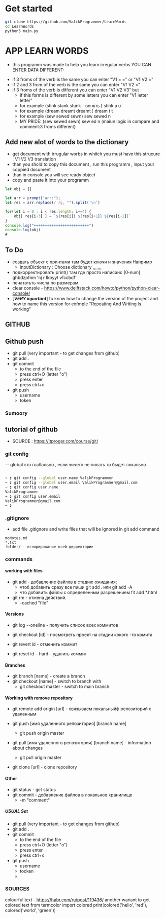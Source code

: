 # Get started
```bash
git clone https://github.com/ValikProgrammer/LearnWords
cd LearnWords
python3 main.py
```
# APP LEARN WORDS
- this programm was made to help you learn irregular verbs
YOU CAN ENTER DATA DIFFERENT:
+ if 3 froms of the verb is the same you can enter  "V1 = =" or "V1 V2 ="
+ if 2 and 3 from of the verb is the same you can enter  "V1 V2 ="
+ if 3 froms of the verb is different you can enter "V1 V2 V3" but
    + if this forms is different by some letters you can enter "V1 letter letter"
    + for example (stink stank stunk - вонять ) stink a u
    + for example (dream dreamt dreamt ) dream t t
    + for example (sew sewed sewn) sew sewed n
    + MY PRIDE: (sew sewed sewn) sew ed n (maiun logic in compare and comment:3 froms different)


## Add new alot of words to the dictionary 
+ get document with irrugular worbs in whitch you must have this strucure : V1 V2 V3 translation
+ than you shold to copy this document , run this programm , input your coppied document
+ than in console you will see ready object
+ copy and paste it into your programm

```javascript
let obj = {}

let arr = prompt("arr:");
let res = arr.replace(/ /g, "").split('\n')

for(let i = 0 ; i < res.length; i+=4) {
    obj[ res[i+3] ] = `${res[i]} ${res[i+1]} ${res[i+2]}`
}
console.log("+++++++++++++++++++++++++")
console.log(obj)
# 
```
## To Do
+ создать обьект с принтами там будет ключи и значения Напримр
	+ inputDictionary : Choose dictionary ,,,,,,,
+ подкорректировать print() там где просто написано [0-num] ghbdzpfnm 'nj r lkbyyt vfccbdf'
+ печататьть числа по размерам
+ clear console - https://www.delftstack.com/howto/python/python-clear-console/
+ [***VERY inportant***] to know how to change the version of the project and how to name this version for exfmple "Repeating And Writing Is working"

## GITHUB
## Github push

<!--+ git clone https://github.com/ValikProgrammer/LearnWords   -->
+ git pull (very important - to get changes from github)
+ git add . 
+ git commit
    + to the end of the file
    + press ctrl+O (letter "o")
    + press enter
    + press ctrl+x
+ git push
    + username
    + token

### Sumoory

## tutorial of github 
+ SOURCE : https://itproger.com/course/git/
### git config
-- global это глабально , если ничего не писать то быдет локально
```bash

~ ❯ git config --global user.name ValikProgrammer                                                                 17:09:54
~ ❯ git config --global user.email ValikProgrammer@gmail.com                                                      17:10:34
~ ❯ git config user.name                                                                                          17:11:04
ValikProgrammer
~ ❯ git config user.email                                                                                         17:11:15
ValikProgrammer@gmail.com
~ ❯     

```
### .gitignore
+ add file .gitignore and write files that will be ignored in git add command
```
moNotes.md
*.txt
folder/ - игнорирование всей дирректории
```


### commands
#### working with files
+ git add - добавление файлов в стадию ожидания;
    + чтоб добавить сразу все пиши git add . или git add -A
    + что добавить файлы с определенным разрешением fit add *.html
+ git rm - отмена действий.
    + -cached "file"

#### Versions
+ git log --oneline - получить список всех коммитов
+ git checkout [id] - посмотреть проект на стадии кокого -то комита

+ git revert id - отменить коммит
+ git reset id --hard - удалить коммит

#### Branches
+ git branch [name] - create a branch
+ git checkout [name] - switch to branch with 
    + git checkout master - switch to main branch

#### Working with remove repository
+ git remote add origin [url] - связываем локальныйф репозиторий с удаленным
+ git push [имя удаленного репозитория] [branch name]
    + git push origin master

+ git pull [имя удаленного репозитория] [branch name] - information about changes
    + git pull origin master

+  git clone [url] - clone repository
#### Other
+ git status - get status
+ git commit - добавление файлов в локальное хранилище
    + -m "comment"



##### USUAL Set

<!--+ git clone https://github.com/ValikProgrammer/LearnWords   -->
+ git pull (very important - to get changes from github)
+ git add . 
+ git commit
    + to the end of the file
    + press ctrl+O (letter "o")
    + press enter
    + press ctrl+x
+ git push
    + username
    + tocken
    + 
### SOURCES
colourful text - https://habr.com/ru/post/119436/
another wariant to get colored text
from termcolor import colored
print(colored('hello', 'red'), colored('world', 'green'))
